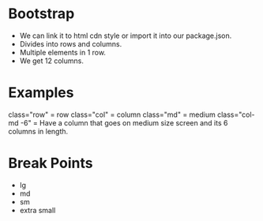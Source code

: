 # Bootstrap
- We can link it to html cdn style or import it into our package.json.
- Divides into rows and columns.
- Multiple elements in 1 row.
- We get 12 columns.

# Examples
class="row" = row
class="col" = column
class="md" = medium
class="col-md -6" = Have a column that goes on medium size screen and its 6 columns in length.

# Break Points
- lg
- md
- sm
- extra small